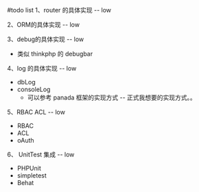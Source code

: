 #todo list
1、router 的具体实现  -- low

2、ORM的具体实现 -- low

3、debug的具体实现 -- low

  * 类似 thinkphp 的 debugbar

4、log 的具体实现  -- low

   * dbLog
   * consoleLog
      * 可以参考 panada 框架的实现方式 -- 正式我想要的实现方式。。

5、RBAC ACL  -- low

   * RBAC
   * ACL
   * oAuth

6、 UnitTest 集成  -- low

   * PHPUnit
   * simpletest
   * Behat